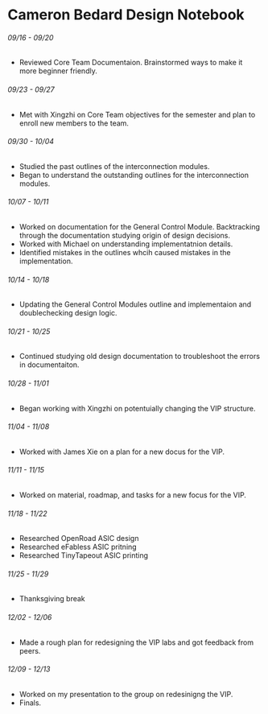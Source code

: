 # Cameron Bedard Design Notebook

###### 09/16 - 09/20
- Reviewed Core Team Documentaion. Brainstormed ways to make it more beginner friendly.
###### 09/23 - 09/27
- Met with Xingzhi on Core Team objectives for the semester and plan to enroll new members to the team.
###### 09/30 - 10/04
- Studied the past outlines of the interconnection modules.
- Began to understand the outstanding outlines for the interconnection modules.
###### 10/07 - 10/11
- Worked on documentation for the General Control Module. Backtracking through the documentation studying origin of design decisions.
- Worked with Michael on understanding implementatnion details.
- Identified mistakes in the outlines whcih caused mistakes in the implementation.
###### 10/14 - 10/18
- Updating the General Control Modules outline and implementaion and doublechecking design logic.

###### 10/21 - 10/25
- Continued studying old design documentation to troubleshoot the errors in documentaiton.

###### 10/28 - 11/01
- Began working with Xingzhi on potentuially changing the VIP structure.

###### 11/04 - 11/08
- Worked with James Xie on a plan for a new docus for the VIP.

###### 11/11 - 11/15
- Worked on material, roadmap, and tasks for a new focus for the VIP.

###### 11/18 - 11/22
- Researched OpenRoad ASIC design
- Researched eFabless ASIC pritning
- Researched TinyTapeout ASIC printing

###### 11/25 - 11/29
- Thanksgiving break

###### 12/02 - 12/06
- Made a rough plan for redesigning the VIP labs and got feedback from peers.

###### 12/09 - 12/13
- Worked on my presentation to the group on redesinigng the VIP.
- Finals.
